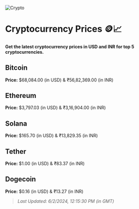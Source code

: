 
![Crypto](https://www.techguide.com.au/wp-content/uploads/2020/11/crypto3.jpeg)

# Cryptocurrency Prices 🪙📈

#### Get the latest cryptocurrency prices in USD and INR for top 5 cryptocurrencies.

## Bitcoin

**Price:** $68,084.00 (in USD) & ₹56,82,369.00 (in INR)

## Ethereum

**Price:** $3,797.03 (in USD) & ₹3,16,904.00 (in INR)

## Solana

**Price:** $165.70 (in USD) & ₹13,829.35 (in INR)

## Tether

**Price:** $1.00 (in USD) & ₹83.37 (in INR)

## Dogecoin

**Price:** $0.16 (in USD) & ₹13.27 (in INR)

> _Last Updated: 6/2/2024, 12:15:30 PM (in GMT)_
